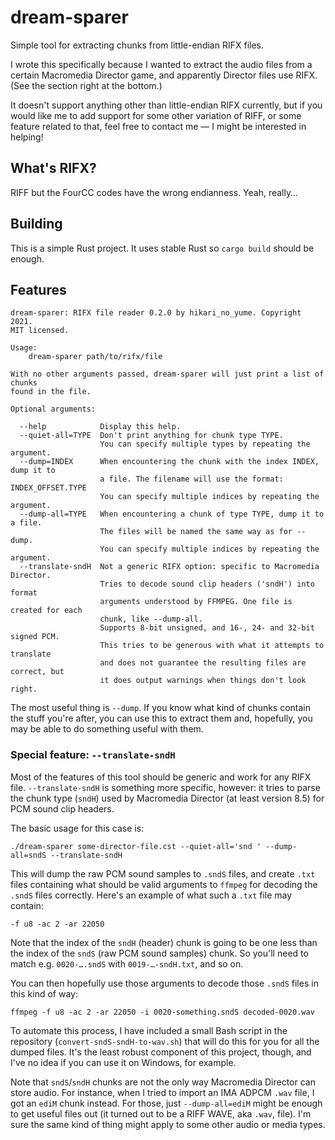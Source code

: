 # dream-sparer

Simple tool for extracting chunks from little-endian RIFX files.

I wrote this specifically because I wanted to extract the audio files from a certain Macromedia Director game, and apparently Director files use RIFX. (See the section right at the bottom.)

It doesn't support anything other than little-endian RIFX currently, but if you would like me to add support for some other variation of RIFF, or some feature related to that, feel free to contact me — I might be interested in helping!

## What's RIFX?

RIFF but the FourCC codes have the wrong endianness. Yeah, really…

## Building

This is a simple Rust project. It uses stable Rust so `cargo build` should be enough.

## Features

```
dream-sparer: RIFX file reader 0.2.0 by hikari_no_yume. Copyright 2021.
MIT licensed.

Usage:
    dream-sparer path/to/rifx/file

With no other arguments passed, dream-sparer will just print a list of chunks
found in the file.

Optional arguments:

  --help            Display this help.
  --quiet-all=TYPE  Don't print anything for chunk type TYPE.
                    You can specify multiple types by repeating the argument.
  --dump=INDEX      When encountering the chunk with the index INDEX, dump it to
                    a file. The filename will use the format: INDEX_OFFSET.TYPE
                    You can specify multiple indices by repeating the argument.
  --dump-all=TYPE   When encountering a chunk of type TYPE, dump it to a file.
                    The files will be named the same way as for --dump.
                    You can specify multiple indices by repeating the argument.
  --translate-sndH  Not a generic RIFX option: specific to Macromedia Director.
                    Tries to decode sound clip headers ('sndH') into format
                    arguments understood by FFMPEG. One file is created for each
                    chunk, like --dump-all.
                    Supports 8-bit unsigned, and 16-, 24- and 32-bit signed PCM.
                    This tries to be generous with what it attempts to translate
                    and does not guarantee the resulting files are correct, but
                    it does output warnings when things don't look right.
```

The most useful thing is `--dump`. If you know what kind of chunks contain the stuff you're after, you can use this to extract them and, hopefully, you may be able to do something useful with them.

### Special feature: `--translate-sndH`

Most of the features of this tool should be generic and work for any RIFX file. `--translate-sndH` is something more specific, however: it tries to parse the chunk type (`sndH`) used by Macromedia Director (at least version 8.5) for PCM sound clip headers.

The basic usage for this case is:

```
./dream-sparer some-director-file.cst --quiet-all='snd ' --dump-all=sndS --translate-sndH
```

This will dump the raw PCM sound samples to `.sndS` files, and create `.txt` files containing what should be valid arguments to `ffmpeg` for decoding the `.sndS` files correctly. Here's an example of what such a `.txt` file may contain:

```
-f u8 -ac 2 -ar 22050
```

Note that the index of the `sndH` (header) chunk is going to be one less than the index of the `sndS` (raw PCM sound samples) chunk. So you'll need to match e.g. `0020-….sndS` with `0019-…-sndH.txt`, and so on.

You can then hopefully use those arguments to decode those `.sndS` files in this kind of way:

```
ffmpeg -f u8 -ac 2 -ar 22050 -i 0020-something.sndS decoded-0020.wav
```

To automate this process, I have included a small Bash script in the repository (`convert-sndS-sndH-to-wav.sh`) that will do this for you for all the dumped files. It's the least robust component of this project, though, and I've no idea if you can use it on Windows, for example.

Note that `sndS`/`sndH` chunks are not the only way Macromedia Director can store audio. For instance, when I tried to import an IMA ADPCM `.wav` file, I got an `ediM` chunk instead. For those, just `--dump-all=ediM` might be enough to get useful files out (it turned out to be a RIFF WAVE, aka `.wav`, file). I'm sure the same kind of thing might apply to some other audio or media types.
